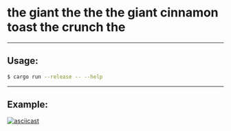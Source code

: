 # the giant the the the giant cinnamon toast the crunch the
---
## Usage:

```sh
$ cargo run --release -- --help 
```
---
## Example:

[![asciicast](https://asciinema.org/a/RGSlrAUERbhWVCVokT4QoZ1d5.svg)](https://asciinema.org/a/RGSlrAUERbhWVCVokT4QoZ1d5)


